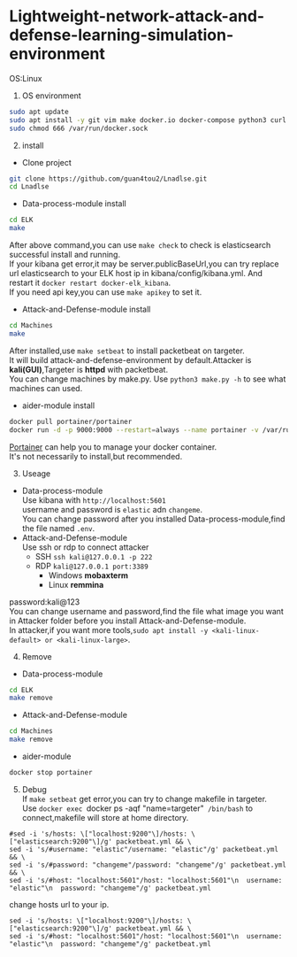 # Lightweight-network-attack-and-defense-learning-simulation-environment

OS:Linux  

1. OS environment  
```bash
sudo apt update 
sudo apt install -y git vim make docker.io docker-compose python3 curl
sudo chmod 666 /var/run/docker.sock
```

2. install  
  - Clone project
```bash
git clone https://github.com/guan4tou2/Lnadlse.git
cd Lnadlse
```
  - Data-process-module install  
```bash
cd ELK
make
```
After above command,you can use `make check` to check is elasticsearch successful install and running.  
If your kibana get error,it may be server.publicBaseUrl,you can try replace url elasticsearch to your ELK host ip in kibana/config/kibana.yml. And restart it `docker restart docker-elk_kibana`.  
If you need api key,you can use `make apikey` to set it.  

  - Attack-and-Defense-module install  
```bash
cd Machines
make
```
After installed,use `make setbeat` to install packetbeat on targeter.  
It will build attack-and-defense-environment by default.Attacker is **kali(GUI)**,Targeter is **httpd** with packetbeat.  
You can change machines by make.py. Use `python3 make.py -h` to see what machines can used.  

 - aider-module install  
```bash
docker pull portainer/portainer
docker run -d -p 9000:9000 --restart=always --name portainer -v /var/run/docker.sock:/var/run/docker.sock portainer/portainer
```
[Portainer](https://github.com/portainer/portainer) can help you to manage your docker container.   
It's not necessarily to install,but recommended.  

3. Useage  
  - Data-process-module  
  Use kibana with `http://localhost:5601`  
  username and password is `elastic` adn `changeme`.  
  You can change password after you installed Data-process-module,find the file named `.env`.  
  - Attack-and-Defense-module  
  Use ssh or rdp to connect attacker  
    - SSH `ssh kali@127.0.0.1 -p 222`  
    - RDP `kali@127.0.0.1 port:3389`
      - Windows **mobaxterm**
      - Linux **remmina**  
      
   password:kali@123  
   You can change username and password,find the file what image you want in Attacker folder before you install Attack-and-Defense-module.  
   In attacker,if you want more tools,`sudo apt install -y <kali-linux-default> or <kali-linux-large>`.  

4. Remove
  - Data-process-module
```bash
cd ELK
make remove
```
  - Attack-and-Defense-module 
```bash
cd Machines
make remove
```
 - aider-module
```bash
docker stop portainer
```

5. Debug  
If `make setbeat` get error,you can try to change makefile in targeter.  
Use `docker exec `docker ps -aqf "name=targeter"` /bin/bash` to connect,makefile will store at home directory.  
```
#sed -i 's/hosts: \["localhost:9200"\]/hosts: \["elasticsearch:9200"\]/g' packetbeat.yml && \
sed -i 's/#username: "elastic"/username: "elastic"/g' packetbeat.yml && \
sed -i 's/#password: "changeme"/password: "changeme"/g' packetbeat.yml && \
sed -i 's/#host: "localhost:5601"/host: "localhost:5601"\n  username: "elastic"\n  password: "changeme"/g' packetbeat.yml 
```
change hosts url to your ip.  
```
sed -i 's/hosts: \["localhost:9200"\]/hosts: \["elasticsearch:9200"\]/g' packetbeat.yml && \
sed -i 's/#host: "localhost:5601"/host: "localhost:5601"\n  username: "elastic"\n  password: "changeme"/g' packetbeat.yml 
```
